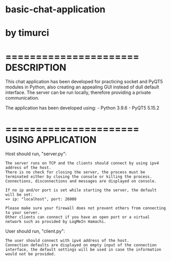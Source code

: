 # basic-chat-application
# by timurci

======================
DESCRIPTION
======================

This chat application has been developed for practicing socket and PyQT5 modules in Python, also creating an appealing GUI instead of dull default interface. The server can be run locally, therefore providing a private communication.

The application has been developed using:
    - Python 3.9.6
    - PyQT5 5.15.2

======================
USING APPLICATION
======================
Host should run, "server.py":

    The server runs on TCP and the clients should connect by using ipv4 address of the host.
    There is no check for closing the server, the process must be terminated either by closing the console or killing the process.
    Connections, disconnections and messages are displayed on console.

    If no ip and/or port is set while starting the server, the default will be set:
    => ip: "localhost", port: 26000

    Please make sure your firewall does not prevent others from connecting to your server.
    Other clients can connect if you have an open port or a virtual network such as provided by LogMeIn Hamachi.

User should run, "client.py":

    The user should connect with ipv4 address of the host.
    Connection defaults are displayed on empty input of the connection interface, the default settings will be used in case the information would not be provided.